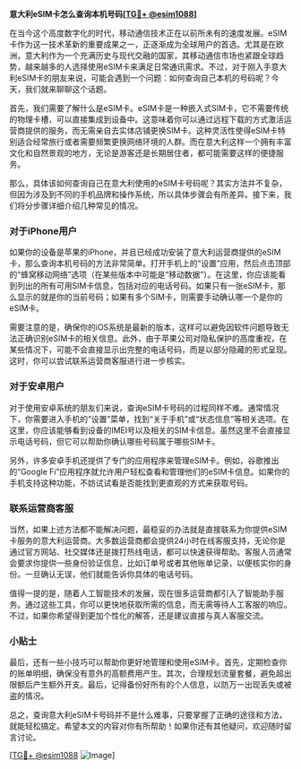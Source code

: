 **意大利eSIM卡怎么查询本机号码[[TG💪+ @esim1088](https://t.me/s/esim1088)]**

在当今这个高度数字化的时代，移动通信技术正在以前所未有的速度发展。eSIM卡作为这一技术革新的重要成果之一，正逐渐成为全球用户的首选。尤其是在欧洲，意大利作为一个充满历史与现代交融的国家，其移动通信市场也紧跟全球趋势，越来越多的人选择使用eSIM卡来满足日常通讯需求。不过，对于刚入手意大利eSIM卡的朋友来说，可能会遇到一个问题：如何查询自己本机的号码呢？今天，我们就来聊聊这个话题。

首先，我们需要了解什么是eSIM卡。eSIM卡是一种嵌入式SIM卡，它不需要传统的物理卡槽，可以直接集成到设备中。这意味着你可以通过远程下载的方式激活运营商提供的服务，而无需亲自去实体店铺更换SIM卡。这种灵活性使得eSIM卡特别适合经常旅行或者需要频繁更换网络环境的人群。而在意大利这样一个拥有丰富文化和自然景观的地方，无论是游客还是长期居住者，都可能需要这样的便捷服务。

那么，具体该如何查询自己在意大利使用的eSIM卡号码呢？其实方法并不复杂，但因为涉及到不同的手机品牌和操作系统，所以具体步骤会有所差异。接下来，我们将分步骤详细介绍几种常见的情况。

### 对于iPhone用户

如果你的设备是苹果的iPhone，并且已经成功安装了意大利运营商提供的eSIM卡，那么查询本机号码的方法非常简单。打开手机上的“设置”应用，然后点击顶部的“蜂窝移动网络”选项（在某些版本中可能是“移动数据”）。在这里，你应该能看到列出的所有可用SIM卡信息，包括对应的电话号码。如果只有一张eSIM卡，那么显示的就是你的当前号码；如果有多个SIM卡，则需要手动确认哪一个是你的eSIM卡。

需要注意的是，确保你的iOS系统是最新的版本，这样可以避免因软件问题导致无法正确识别eSIM卡的相关信息。此外，由于苹果公司对隐私保护的高度重视，在某些情况下，可能不会直接显示出完整的电话号码，而是以部分隐藏的形式呈现。这时，你可以尝试联系运营商客服进行进一步核实。

### 对于安卓用户

对于使用安卓系统的朋友们来说，查询eSIM卡号码的过程同样不难。通常情况下，你需要进入手机的“设置”菜单，找到“关于手机”或“状态信息”等相关选项。在这里，你应该能够看到设备的IMEI号以及相关的SIM卡信息。虽然这里不会直接显示电话号码，但它可以帮助你确认哪些号码属于哪些SIM卡。

另外，许多安卓手机还提供了专门的应用程序来管理eSIM卡。例如，谷歌推出的“Google Fi”应用程序就允许用户轻松查看和管理他们的eSIM卡信息。如果你的手机支持这种功能，不妨试试看是否能找到更直观的方式来获取号码。

### 联系运营商客服

当然，如果上述方法都不能解决问题，最稳妥的办法就是直接联系为你提供eSIM卡服务的意大利运营商。大多数运营商都会提供24小时在线客服支持，无论你是通过官方网站、社交媒体还是拨打热线电话，都可以快速获得帮助。客服人员通常会要求你提供一些身份验证信息，比如订单号或者其他账单记录，以便核实你的身份。一旦确认无误，他们就能告诉你具体的电话号码。

值得一提的是，随着人工智能技术的发展，现在很多运营商都引入了智能助手服务。通过这些工具，你可以更快地获取所需的信息，而无需等待人工客服的响应。不过，如果你希望得到更加个性化的解答，还是建议直接与真人客服交流。

### 小贴士

最后，还有一些小技巧可以帮助你更好地管理和使用eSIM卡。首先，定期检查你的账单明细，确保没有意外的高额费用产生。其次，合理规划流量套餐，避免超出限额后产生额外开支。最后，记得备份好所有的个人信息，以防万一出现丢失或被盗的情况。

总之，查询意大利eSIM卡号码并不是什么难事，只要掌握了正确的途径和方法，就能轻松搞定。希望本文的内容对你有所帮助！如果你还有其他疑问，欢迎随时留言讨论。

[[TG💪+ @esim1088](https://t.me/s/esim1088) ![Image](https://i.postimg.cc/4NQfJmqS/Snipaste-2025-05-13-00-14-12.png)]